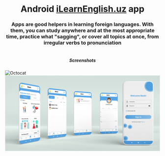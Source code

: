 <h1 align="center">Android <a href="https://iLearnEnglish.uz/" target="_blank">iLearnEnglish.uz</a>  app</h1>
<h3 align="center">Apps are good helpers in learning foreign languages. With them, you can study anywhere and at the most appropriate time, practice what "sagging", or cover all topics at once, from irregular verbs to pronunciation</h3>

#
<h5 align="center">Screenshots</h5>

![Octocat](https://github.com/itech-programmer/android-ilearn-english/blob/master/screenshots/phone%20banner.png "banner")
![Octocat](https://github.com/itech-programmer/android-ilearn-english/blob/master/screenshots/poster.png "banner")

